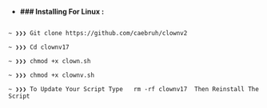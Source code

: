   + **### Installing For Linux :**
  ````

~ ❯❯❯ Git clone https://github.com/caebruh/clownv2

~ ❯❯❯ Cd clownv17

~ ❯❯❯ chmod +x clown.sh

~ ❯❯❯ chmod +x clownv.sh

~ ❯❯❯ To Update Your Script Type   rm -rf clownv17  Then Reinstall The Script

